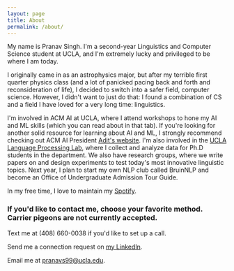 ```yaml
---
layout: page
title: About
permalink: /about/
---
```


My name is Pranav Singh. I'm a second-year Linguistics and Computer Science student at UCLA, and I'm extremely lucky and privileged to be where I am today.

I originally came in as an astrophysics major, but after my terrible first quarter physics class (and a lot of panicked pacing back and forth and reconsideration of life), I decided to switch into a safer field, computer science. However, I didn't want to just do that: I found a combination of CS and a field I have loved for a very long time: linguistics.

I'm involved in ACM AI at UCLA, where I attend workshops to hone my AI and ML skills (which you can read about in that tab). If you're looking for another solid resource for learning about AI and ML, I strongly recommend checking out ACM AI President [Adit's website](https://adeshpande3.github.io/adeshpande3.github.io/). I'm also involved in the [UCLA Language Processing Lab](http://processing.linguistics.ucla.edu/), where I collect and analyze data for Ph.D students in the department. We also have research groups, where we write papers on and design experiments to test today's most innovative linguistic topics.
Next year, I plan to start my own NLP club called BruinNLP and become an Office of Undergraduate Admission Tour Guide.

In my free time, I love to maintain my [Spotify](https://open.spotify.com/user/1234704652?si=k6Dt_IgnTeKmHmJrtRzHtg).

### If you'd like to contact me, choose your favorite method. Carrier pigeons are not currently accepted.

Text me at (408) 660-0038 if you'd like to set up a call.

Send me a connection request on [my LinkedIn](https://www.linkedin.com/in/pranavs99/).

Email me at [pranavs99@ucla.edu](mailto:pranavs99@ucla.edu).
